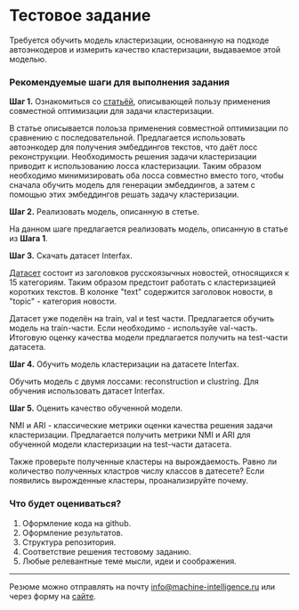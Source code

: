 # Тестовое задание
Требуется обучить модель кластеризации, основанную на подходе автоэнкодеров и измерить качество кластеризации, выдаваемое этой моделью.


### Рекомендуемые шаги для выполнения задания  
**Шаг 1.** Ознакомиться со [статьёй](https://arxiv.org/pdf/1806.10069.pdf), описывающей пользу применения совместной оптимизации для задачи кластеризации.  

В статье описывается полоьза применения совместной оптимизации по сравнению с последовательной. Предлагается использовать автоэнкодер для получения эмбеддингов текстов, что даёт лосс реконструкции. Необходимость решения задачи кластеризации приводит к использованию лосса кластеризации. Таким образом необходимо минимизировать оба лосса совместно вместо того, чтобы сначала обучить модель для генерации эмбеддингов, а затем с помощью этих эмбеддингов решать задачу кластеризации.

**Шаг 2.** Реализовать модель, описанную в стетье.

На данном шаге предлагается реализовать модель, описанную в статье из **Шага 1**.

**Шаг 3.** Скачать датасет Interfax.  

[Датасет](https://drive.google.com/drive/folders/1U8CZr5AgQHLfhgGiKSeg3Zd-tsXPP6i1?usp=sharing) состоит из заголовков русскоязычных новостей, относящихся к 15 категориям. Таким образом предстоит работать с кластеризацией коротких текстов. В колонке "text" содержится заголовок новости, в "topic" - категория новости.

Датасет уже поделён на train, val и test части. Предлагается обучить модель на train-части. Если необходимо - используйе val-часть. Итоговую оценку качества модели предлагается получить на test-части датасета.

**Шаг 4.** Обучить модель кластеризации на датасете Interfax.  

Обучить модель с двумя лоссами: reconstruction и clustring. Для обучения использовать датасет Interfax.

**Шаг 5.** Оценить качество обученной модели.  

NMI и ARI - классические метрики оценки качества решения задачи кластеризации. Предлагается получить метрики NMI и ARI для обученной модели кластеризации на test-части датасета.  

Также проверьте полученные кластеры на вырождаемость. Равно ли количество полученных кластров числу классов в датесете? Если появились вырожденные кластеры, проанализируйте почему.

### Что будет оцениваться?
1. Оформление кода на github.
2. Оформление результатов.
3. Структура репозитория.
4. Соответствие решения тестовому заданию.
5. Любые релевантные теме мысли, идеи и соображения.

---

Резюме можно отправлять на почту info@machine-intelligence.ru или через форму на [сайте](http://machine-intelligence.ru/page11641715.html#Vacancy).
